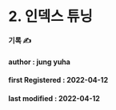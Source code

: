 # 2. 인덱스 튜닝

**기록 ✍️**

#### author : jung yuha

#### **first Registered : 2022-04-12**

#### last modified : **2022-04-12**
